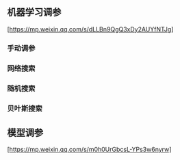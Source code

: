 ## 机器学习调参
[https://mp.weixin.qq.com/s/dLLBn9QgQ3xDy2AUYfNTJg]
### 手动调参
### 网络搜索
### 随机搜索
### 贝叶斯搜索

## 模型调参
[https://mp.weixin.qq.com/s/m0h0UrGbcsL-YPs3w6nyrw]

